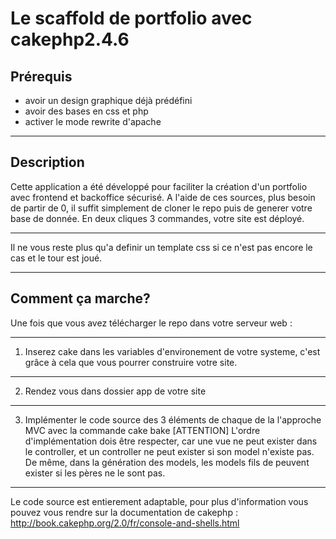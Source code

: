 Le scaffold de portfolio avec cakephp2.4.6
===========================================

Prérequis
----------
- avoir un design graphique déjà prédéfini
- avoir des bases en css et php
- activer le mode rewrite d'apache

***

Description
------------
Cette application a été développé pour faciliter la création d'un portfolio avec frontend et backoffice sécurisé.
A l'aide de ces sources, plus besoin de partir de 0, il suffit simplement de cloner le repo 
puis de generer votre base de donnée. En deux cliques 3 commandes, votre site est déployé.

***
Il ne vous reste plus qu'a definir un template css si ce n'est pas encore le cas et le tour est joué.
***

Comment ça marche?
------------------

Une fois que vous avez télécharger le repo dans votre serveur web :
 
***

1. Inserez cake dans les variables d'environement de votre systeme, c'est grâce à cela que vous pourrer construire votre site.

***

2. Rendez vous dans dossier app de votre site

***

3. Implémenter le code source des 3 éléments de chaque de la l'approche MVC avec la commande cake bake
	[ATTENTION] L'ordre d'implémentation dois être respecter, car une vue ne peut exister dans le controller, et un controller ne peut exister
	si son model n'existe pas. De même, dans la génération des models, les models fils de peuvent exister si les pères ne le sont pas.

***

Le code source est entierement adaptable, pour plus d'information vous pouvez vous rendre sur la documentation de cakephp : 
	http://book.cakephp.org/2.0/fr/console-and-shells.html

